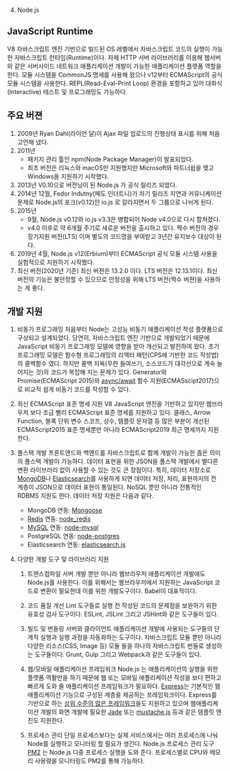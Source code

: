 4. Node.js

## JavaScript Runtime
 V8 자바스크립트 엔진 기반으로 빌드된 OS 레벨에서 자바스크립트 코드의 실행이 가능한 자바스크립트 런타임(Runtime)이다. 자체 HTTP 서버 라이브러리를 이용해 웹서버와 같은 서버사이드 네트워크 애플리케이션 개발이 가능한 애플리케이션 플랫폼 역할을 한다. 모듈 시스템을 CommonJS 명세를 사용해 왔으나 v12부터 ECMAScript의 공식 모듈 시스템을 사용한다. REPL(Read-Eval-Print Loop) 환경을 포함하고 있어 대화식(Interactive) 테스트 및 프로그래밍도 가능하다.


## 주요 버젼
1.	2009년
	Ryan Dahl(라이언 달)이 Ajax 파일 업로드의 진행상태 표시를 위해 처음 고안해 냈다.
2.	2011년
	- 패키지 관리 툴인 npm(Node Package Manager)이 발표되었다.
	- 최초 버전은 리눅스와 macOS만 지원했지만 Microsoft와 파트너쉽을 맺고 Windows을 지원하기 시작했다.
3.	2013년
	V0.10으로 버전닝이 된 Node.js 가 공식 릴리즈 되었다. 
4.	2014년
	12월, Fedor Indutny(페도 인더트니)가 차기 릴리즈 지연과 커뮤니케이션 문제로 Node.js의 포크(v0.12)인 io.js 로 갈라지면서 두 그룹으로 나뉘게 된다.
5.	2015년
	- 9월, Node.js v0.12와 io.js v3.3은 병합되어 Node v4.0으로 다시 합쳐졌다.
	- v4.0 이후로 약 6개월 주기로 새로운 버전을 출시하고 있다. 짝수 버전의 경우 장기지원 버전(LTS) 이며 별도의 코드명을 부여받고 3년간 유지보수 대상이 된다.
6.	2019년
	4월, Node.js v12(Erbium)부터 ECMAScript 공식 모듈 시스템 사용을 실험적으로 지원하기 시작했다.
7.	최신 버전(2020년 기준)
	최신 버젼은 13.2.0 이다. LTS 버전은 12.13.1이다. 최신 버전의 기능은 불안정할 수 있으므로 안정성을 위해 LTS 버전(짝수 버젼)을 사용하는 게 좋다.

## 개발 지원
1.	비동기 프로그래밍
	처음부터 Node는 고성능 비동기 애플리케이션 작성 플랫폼으로 구상되고 설계되었다. 당연히, 자바스크립트 엔진 기반으로 개발되었기 때문에 JavaScript 비동기 프로그래밍 모델에 영향을 받아 개선되고 발전하여 왔다. 초기 프로그래밍 모델은 함수형 프로그래밍의 리액터 패턴(CPS에 기반한 코드 작성법)의 콜백함수 였다. 하지만 콜백 지옥(무한 들여쓰기, 소스코드가 대각선으로 계속 늘어지는 것)의 코드가 복잡해 지는 문제가 있다. Generator와 Promise(ECMAScript 2015)와 [async/await](http://rossboucher.com/await) 함수 지원(ECMASscipt2017)으로 비교적 쉽게 비동기 코드를 작성할 수 있다.

2.	최신 ECMAScript 표준 명세 지원
	V8 JavaScript 엔진을 기반하고 있지만 웹브라우저 보다 조금 빨리 ECMAScript 표준 명세를 지원하고 있다. 클래스, Arrow Function, 블록 단위 변수 스코프, 상수, 템플릿 문자열 등 많은 부분이 개선된 ECMAScript2015 표준 명세뿐만 아니라 ECMAScript2019 최근 명세까지 지원한다.

3.	풀스택 개발
	프론트엔드와 백엔드를 자바스크립트로 함께 개발이 가능한 좁은 의미의 풀스택 개발이 가능하다. 데이터 표현을 위한 JSON을 풀스택 개발에서 별다른 변환 라이브러리 없이 사용할 수 있는 것도 큰 장점이다. 특히, 데이터 저장소로 [MongoDB](https://www.mongodb.com/)나 [Elasticsearch](https://www.elastic.co/products/elasticsearch)를 사용하게 되면 데이터 저장, 처리, 표현까지의 전 계층이 JSON으로 데이터 표현이 통일된다. NoSQL 뿐만 아니라 전통적인 RDBMS 지원도 한다. 데이터 저장 지원은 다음과 같다.
	
	- MongoDB 연동: [Mongoose](http://mongoosejs.com/)
	- [Redis](http://redis.io/) 연동: [node_redis](https://github.com/NodeRedis/node_redis)
	- [MySQL](https://www.mysql.com/) 연동: [node-mysql](https://github.com/redblaze/node-mysql)
	- PostgreSQL 연동: [node-postgres](https://node-postgres.com/)
	- Elasticsearch 연동: [elasticsearch.js](https://www.elastic.co/guide/en/elasticsearch/client/javascript-api/current/index.html)

4.	다양한 개발 도구 및 라이브러리 지원
	1)	트랜스컴파일
		서버 개발 뿐만 아니라 웹브라우저 애플리케이션 개발에도 Node.js를 사용한다. 이를 위해서는 웹브라우저에서 지원하는 JavaScript 코드로 변환이 필요한데 이를 위한 개발도구이다. Babel이 대표적이다.

	2)	코드 품질 개선
		Lint 도구들로 실행 전 작성된 코드의 문제점을 보완하기 위한 유효성 검사 도구이다. ESLint, JSLint 그리고 JSHint와 같은 도구들이 있다.
     
	3)	빌드 및 번들링
		서버와 클라이언트 애플리케이션 개발에 사용되는 도구들의 단계적 실행과 실행 과정을 자동화하는 도구이다. 자바스크립트 모듈 뿐만 아니라 다양한 리소스(CSS, Image 등) 모듈 들을 하나의 자바스크립트 번들로 생성하는 도구들이다. Grunt, Gulp 그리고 Webpack과 같은 도구들이 있다.
     
	4)	웹/모바일 애플리케이션 프레임워크
		Node.js 는 애플리케이션의 실행을 위한 플랫폼 역활만을 하기 때문에 웹 또는 모바일 애플리케이션 작성을 보다 편하고 빠르게 도와 줄 애플리케이션 프레임워크가 필요하다. [Express](https://github.com/expressjs/express)는 기본적인 웹 애플리케이션 기능으로 구성된 계층을 제공하는 프레임워크이다. Express를 기반으로 하는 [상위 수준의 많은 프레임워크](https://expressjs.com/en/resources/frameworks.html)들도 지원하고 있으며 웹애플리케이션 개발의 화면 개발에 필요한 [Jade](http://jade-lang.com/) 또는 [mustache.js](https://github.com/janl/mustache.js/) 등과 같은 템플릿 엔진도 지원한다.

	5)	프로세스 관리
		단일 프로세스보다는 실제 서비스에서는 여러 프로세스에 나눠 Node를 실행하고 모니터링 할 필요가 생긴다. Node.js 프로세스 관리 도구 [PM2](http://pm2.keymetrics.io/) 는 Node.js 다중 프로세스 실행을 도와 준다. 프로세스별로 CPU와 메모리 사용량을 모니터링도 PM2를 통해 가능하다.



